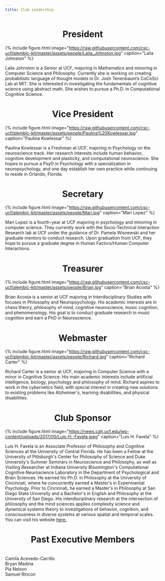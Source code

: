 ```yaml
---
title: Club Leadership
---
```




<h1 style="text-align:center;">President</h1>

{% include figure.html image="https://raw.githubusercontent.com/csc-ucf/alembic-kit/master/assets/people/Laila_Johnston.jpg" caption="Laila Johnston" %}

<p>Laila Johnston is a Senior at UCF, majoring in Mathematics and minoring in Computer Science and Philosophy. Currently she is working on creating probabilistic language of thought models in Dr. Josh Tenenbaum’s CoCoSci Lab at MIT. She is interested in investigating the fundamentals of cognitive science using abstract math. She wishes to pursue a Ph.D. in Computational Cognitive Science.</p>



<h1 style="text-align:center;">Vice President</h1>

{% include figure.html image="https://raw.githubusercontent.com/csc-ucf/alembic-kit/master/assets/people/Paulina%20Kowlessar.jpg" caption="Paulina Kowlessar" %}

<p>Paulina Kowlessar is a Freshman at UCF, majoring in Psychology on the neuroscience track. Her research interests include human behavior, cognitive development and plasticity, and computational neuroscience. She hopes to pursue a PsyD in Psychology with a specialization in neuropsychology, and one day establish her own practice while continuing to reside in Orlando, Florida.</p>




<h1 style="text-align:center;">Secretary</h1>

{% include figure.html image="https://raw.githubusercontent.com/csc-ucf/alembic-kit/master/assets/people/Mari.jpg" caption="Mari Lopez" %}

<p>Mari Lopez is a fourth-year at UCF majoring in psychology and minoring in computer science. They currently work with the Socio-Technical Interaction Research lab at UCF under the guidance of Dr. Pamela Wisnewski and her graduate mentors to conduct research. Upon graduation from UCF, they hope to pursue a graduate degree in Human Factors/Human Computer Interactions.</p>



<h1 style="text-align:center;">Treasurer</h1>

{% include figure.html image="https://raw.githubusercontent.com/csc-ucf/alembic-kit/master/assets/people/Brian.jpg" caption="Brian Acosta" %}

<p>Brian Acosta is a senior at UCF majoring in Interdisciplinary Studies with focuses in Philosophy and Neuropsychology. His academic interests are in chaos theory, philosophy of mind, cognitive neuroscience, music cognition, and phenomenology. His goal is to conduct graduate research in music cognition and earn a PhD in Neuroscience.</p>




<h1 style="text-align:center;">Webmaster</h1>

{% include figure.html image="https://raw.githubusercontent.com/csc-ucf/alembic-kit/master/assets/people/Richard.jpg" caption="Richard Carter" %}

<p>Richard Carter is a senior at UCF, majoring in Computer Science with a minor in Cognitive Science. His main academic interests include artificial intelligence, biology, psychology and philosophy of mind. Richard aspires to work in the cybernetics field, with special interest in creating new solutions to existing problems like Alzheimer's, learning disabilities, and physical disabilities. </p>


<h1 style="text-align:center;">Club Sponsor</h1>

{% include figure.html image="https://news.cah.ucf.edu/wp-content/uploads/2017/05/Luis-H.-Favela.jpeg" caption="Luis H. Favela" %}

<p>Luis H. Favela is an Associate Professor of Philosophy and Cognitive Sciences at the University of Central Florida. He has been a Fellow at the University of Pittsburgh's Center for Philosophy of Science and Duke University's Summer Seminars in Neuroscience and Philosophy, as well as Visiting Researcher at Indiana University Bloomington's Computational Cognitive Neuroscience Laboratory in the Department of Psychological and Brain Sciences. He earned his Ph.D. in Philosophy at the University of Cincinnati, where he concurrently earned a Master's in Experimental Psychology. Prior to Cincinnati, he earned a Master's in Philosophy at San Diego State University and a Bachelor's in English and Philosophy at the University of San Diego. His interdisciplinary research at the intersection of philosophy and the mind sciences applies complexity science and dynamical systems theory to investigations of behavior, cognition, and consciousness in diverse systems at various spatial and temporal scales. You can visit his website <a href="https://luishfavela.wixsite.com/luishfavela"> here.</a> </p>



<h1 style="text-align:center;">Past Executive Members</h1>
<br> Camila Acevedo-Carrillo
<br> Bryan Medina 
<br> Pia Nelson
<br> Samuel Rincon

